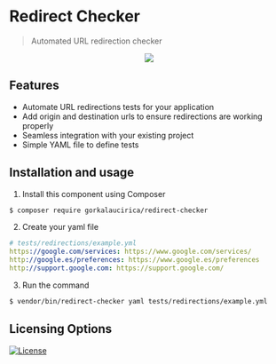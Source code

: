 # Redirect Checker

> Automated URL redirection checker

<p align="center">
    <img src="https://raw.githubusercontent.com/gorkalaucirica/RedirectChecker/master/etc/docs/gifs/example.gif">
</p>

## Features

* Automate URL redirections tests for your application
* Add origin and destination urls to ensure redirections are working properly
* Seamless integration with your existing project
* Simple YAML file to define tests 

## Installation and usage

1. Install this component using Composer

```bash
$ composer require gorkalaucirica/redirect-checker
```

2. Create your yaml file

```yaml
# tests/redirections/example.yml
https://google.com/services: https://www.google.com/services/
http://google.es/preferences: https://www.google.es/preferences
http://support.google.com: https://support.google.com/
```

3. Run the command

```bash
$ vendor/bin/redirect-checker yaml tests/redirections/example.yml
```

## Licensing Options
[![License](https://poser.pugx.org/gorkalaucirica/redirect-checker/license.svg)](https://github.com/gorkalaucirica/RedirectChecker/blob/master/LICENSE)
